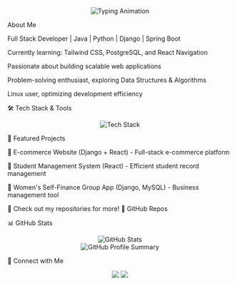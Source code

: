 
<p align="center">
  <img src="https://readme-typing-svg.herokuapp.com?font=Fira+Code&size=22&pause=1000&color=F7A93F&width=550&lines=Full+Stack+Developer+%7C+Java+%7C+Python+%7C+Django+%7C+Spring+Boot;Passionate+about+Scalable+Web+Applications;Exploring+React%2C+TailwindCSS%2C+and+PostgreSQL" alt="Typing Animation" />
</p> About Me

Full Stack Developer | Java | Python | Django | Spring Boot

Currently learning: Tailwind CSS, PostgreSQL, and React Navigation

Passionate about building scalable web applications

Problem-solving enthusiast, exploring Data Structures & Algorithms

Linux user, optimizing development efficiency


🛠 Tech Stack & Tools

<p align="center">
  <img src="https://skillicons.dev/icons?i=java,python,django,postgresql,mysql,react,tailwind,html,css,js" alt="Tech Stack"/>
</p>


📂 Featured Projects

🔹 E-commerce Website (Django + React) - Full-stack e-commerce platform

🔹 Student Management System (React) - Efficient student record management

🔹 Women's Self-Finance Group App (Django, MySQL) - Business management tool


📌 Check out my repositories for more! 🔗 GitHub Repos


📊 GitHub Stats

<p align="center">
  <img src="https://github-readme-stats.vercel.app/api?username=vasudevant&show_icons=true&theme=radical" alt="GitHub Stats" />
  <br/>
  <img src="https://github-profile-summary-cards.vercel.app/api/cards/profile-details?username=vasudevant&theme=radical" alt="GitHub Profile Summary" />
</p>


🔗 Connect with Me

<p align="center">
  <a href="mailto:vasudevantmail@gmail.com"><img src="https://img.shields.io/badge/Email-D14836?style=for-the-badge&logo=gmail&logoColor=white"/></a>
  <a href="https://www.linkedin.com/in/vasudevan19"><img src="https://img.shields.io/badge/LinkedIn-0077B5?style=for-the-badge&logo=linkedin&logoColor=white"/></a>
</p>
